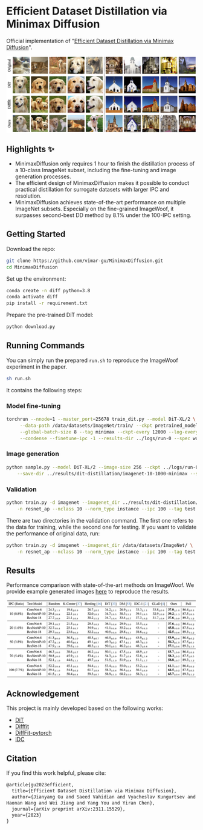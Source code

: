 # Efficient Dataset Distillation via Minimax Diffusion

Official implementation of "[Efficient Dataset Distillation via Minimax Diffusion](https://arxiv.org/abs/2311.15529)".

<p align="center"><img src="./figs/sample-comparison.png" align="center" width="750"></p>

## Highlights :sparkles:
- MinimaxDiffusion only requires 1 hour to finish the distillation process of a 10-class ImageNet subset, including the fine-tuning and image generation processes. 
- The efficient design of MinimaxDiffusion makes it possible to conduct practical distillation for surrogate datasets with larger IPC and resolution. 
- MinimaxDiffusion achieves state-of-the-art performance on multiple ImageNet subsets. Especially on the fine-grained ImageWoof, it surpasses second-best DD method by 8.1% under the 100-IPC setting. 

## Getting Started

Download the repo:
```bash
git clone https://github.com/vimar-gu/MinimaxDiffusion.git
cd MinimaxDiffusion
```

Set up the environment:
```bash
conda create -n diff python=3.8
conda activate diff
pip install -r requirement.txt
```

Prepare the pre-trained DiT model:
```bash
python download.py
```

## Running Commands

You can simply run the prepared `run.sh` to reproduce the ImageWoof experiment in the paper. 
```bash
sh run.sh
```

It contains the following steps:

### Model fine-tuning

```bash
torchrun --nnode=1 --master_port=25678 train_dit.py --model DiT-XL/2 \
     --data-path /data/datasets/ImageNet/train/ --ckpt pretrained_models/DiT-XL-2-256x256.pt \
     --global-batch-size 8 --tag minimax --ckpt-every 12000 --log-every 1500 --epochs 8 \
     --condense --finetune-ipc -1 --results-dir ../logs/run-0 --spec woof
```

### Image generation

```bash
python sample.py --model DiT-XL/2 --image-size 256 --ckpt ../logs/run-0/000-DiT-XL-2-minimax/checkpoints/0012000.pt \
    --save-dir ../results/dit-distillation/imagenet-10-1000-minimax --spec woof
```

### Validation

```bash
python train.py -d imagenet --imagenet_dir ../results/dit-distillation/imagenet-10-1000-minimax /data/datasets/ImageNet/ \
    -n resnet_ap --nclass 10 --norm_type instance --ipc 100 --tag test --slct_type random --spec woof
```

There are two directories in the validation command. The first one refers to the data for training, while the second one for testing. If you want to validate the performance of original data, run:

```bash
python train.py -d imagenet --imagenet_dir /data/datasets/ImageNet/ \
    -n resnet_ap --nclass 10 --norm_type instance --ipc 100 --tag test --slct_type random --spec woof
```

## Results

Performance comparison with state-of-the-art methods on ImageWoof. 
We provide example generated images [here](https://drive.google.com/file/d/1oVool9rNOHmr7acZAeH9vERW64ZfqkG8) to reproduce the results. 
<p align="center"><img src="./figs/results-imagewoof.png" align="center" width="750"></p>

## Acknowledgement
This project is mainly developed based on the following works:
- [DiT](https://github.com/facebookresearch/DiT)
- [Difffit](https://arxiv.org/abs/2304.06648)
- [DiffFit-pytorch](https://github.com/mkshing/DiffFit-pytorch)
- [IDC](https://github.com/snu-mllab/efficient-dataset-condensation)

## Citation
If you find this work helpful, please cite:
```
@article{gu2023efficient,
  title={Efficient Dataset Distillation via Minimax Diffusion},
  author={Jianyang Gu and Saeed Vahidian and Vyacheslav Kungurtsev and Haonan Wang and Wei Jiang and Yang You and Yiran Chen},
  journal={arXiv preprint arXiv:2311.15529},
  year={2023}
}
```
